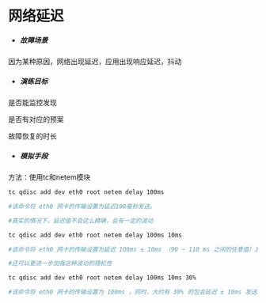 # 网络延迟

- ##### 故障场景

因为某种原因，网络出现延迟，应用出现响应延迟，抖动

- ##### 演练目标

是否能监控发现

是否有对应的预案

故障恢复的时长

- ##### 模拟手段

方法：使用tc和netem模块

```bash
tc qdisc add dev eth0 root netem delay 100ms

#该命令将 eth0 网卡的传输设置为延迟100毫秒发送。

#真实的情况下，延迟值不会这么精确，会有一定的波动

tc qdisc add dev eth0 root netem delay 100ms 10ms

#该命令将 eth0 网卡的传输设置为延迟 100ms ± 10ms （90 ~ 110 ms 之间的任意值）发送。

#还可以更进一步加强这种波动的随机性

tc qdisc add dev eth0 root netem delay 100ms 10ms 30%

#该命令将 eth0 网卡的传输设置为 100ms ，同时，大约有 30% 的包会延迟 ± 10ms 发送。
```

